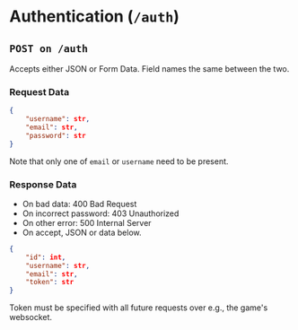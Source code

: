 # Authentication (`/auth`)

## `POST on /auth`

Accepts either JSON or Form Data. Field names the same between the two.

### Request Data

```json
{
    "username": str,
    "email": str,
    "password": str
}
```

Note that only one of `email` or `username` need to be present.

### Response Data

 - On bad data: 400 Bad Request
 - On incorrect password: 403 Unauthorized
 - On other error: 500 Internal Server
 - On accept, JSON or data below.

```json
{
    "id": int,
    "username": str,
    "email": str,
    "token": str
}
```

Token must be specified with all future requests over e.g., the game's websocket.
